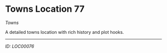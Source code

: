 # Towns Location 77

*Towns*

A detailed towns location with rich history and plot hooks.

---
*ID: LOC00076*